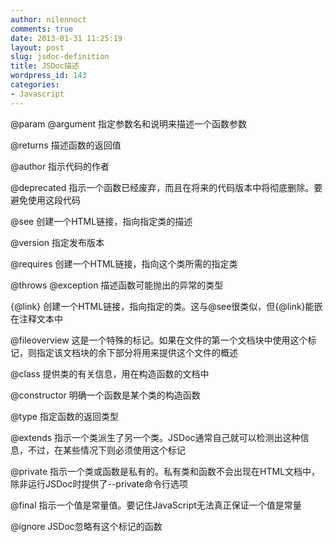 ```yaml
---
author: nilennoct
comments: true
date: 2013-01-31 11:25:19
layout: post
slug: jsdoc-definition
title: JSDoc描述
wordpress_id: 143
categories:
- Javascript
---
```


@param @argument 指定参数名和说明来描述一个函数参数

@returns 描述函数的返回值

@author 指示代码的作者

@deprecated 指示一个函数已经废弃，而且在将来的代码版本中将彻底删除。要避免使用这段代码

@see 创建一个HTML链接，指向指定类的描述

@version 指定发布版本

@requires 创建一个HTML链接，指向这个类所需的指定类

@throws @exception 描述函数可能抛出的异常的类型

{@link} 创建一个HTML链接，指向指定的类。这与@see很类似，但{@link}能嵌在注释文本中

@fileoverview 这是一个特殊的标记。如果在文件的第一个文档块中使用这个标记，则指定该文档块的余下部分将用来提供这个文件的概述

@class 提供类的有关信息，用在构造函数的文档中

@constructor 明确一个函数是某个类的构造函数

@type 指定函数的返回类型

@extends 指示一个类派生了另一个类。JSDoc通常自己就可以检测出这种信息，不过，在某些情况下则必须使用这个标记

@private 指示一个类或函数是私有的。私有类和函数不会出现在HTML文档中，除非运行JSDoc时提供了--private命令行选项

@final 指示一个值是常量值。要记住JavaScript无法真正保证一个值是常量

@ignore JSDoc忽略有这个标记的函数
